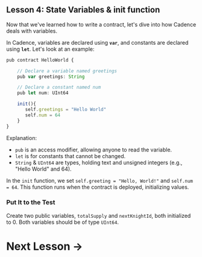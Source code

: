 ## **Lesson 4: State Variables & init function**

Now that we've learned how to write a contract, let's dive into how Cadence deals with variables.

In Cadence, variables are declared using **`var`**, and constants are declared using **`let`**. Let's look at an example:

```jsx
pub contract HelloWorld {

	// Declare a variable named greetings
	pub var greetings: String

	// Declare a constant named num
	pub let num: UInt64

	init(){
	   self.greetings = "Hello World"
	   self.num = 64
	}
}
```

Explanation:

- `pub` is an access modifier, allowing anyone to read the variable.
- `let` is for constants that cannot be changed.
- `String` & `UInt64` are types, holding text and unsigned integers (e.g., "Hello World" and 64).

In the `init` function, we set `self.greeting = "Hello, World!"` and `self.num = 64`. This function runs when the contract is deployed, initializing values.

### Put It to the Test

Create two public variables, `totalSupply` and `nextKnightId`, both initialized to 0. Both variables should be of type `UInt64`.

# Next Lesson →
